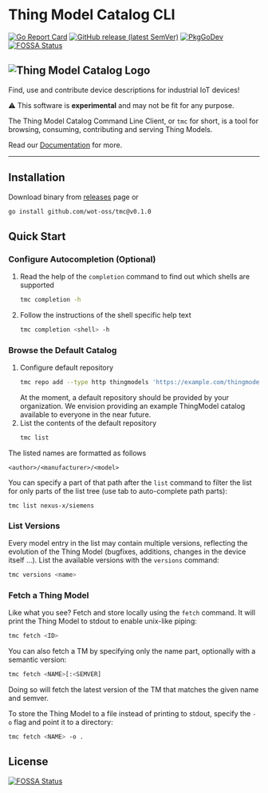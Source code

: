 # Thing Model Catalog CLI

[![Go Report Card](https://goreportcard.com/badge/github.com/wot-oss/tmc)](https://goreportcard.com/report/github.com/wot-oss/tmc) [![GitHub release (latest SemVer)](https://img.shields.io/github/v/release/wot-oss/tmc)](https://github.com/wot-oss/tmc/releases) [![PkgGoDev](https://img.shields.io/badge/go.dev-docs-007d9c?logo=go&logoColor=white)](https://pkg.go.dev/github.com/wot-oss/tmc)
[![FOSSA Status](https://app.fossa.com/api/projects/git%2Bgithub.com%2Fwot-oss%2Ftmc.svg?type=shield)](https://app.fossa.com/projects/git%2Bgithub.com%2Fwot-oss%2Ftmc?ref=badge_shield)

![Thing Model Catalog Logo](https://raw.githubusercontent.com/wot-oss/tmc/main/docs/media/tm-catalog-logo.svg)
---
Find, use and contribute device descriptions for industrial IoT devices!

⚠ This software is **experimental** and may not be fit for any purpose. 

The Thing Model Catalog Command Line Client, or ```tmc``` for short, is a tool for browsing, consuming, contributing and serving Thing Models.

Read our [Documentation][3] for more.

---

## Installation

Download binary from [releases][2] page or

```bash
go install github.com/wot-oss/tmc@v0.1.0
```

## Quick Start

### Configure Autocompletion (Optional)

1. Read the help of the ```completion``` command to find out which shells are supported
    ```bash
    tmc completion -h
    ```
2. Follow the instructions of the shell specific help text
    ```bash
    tmc completion <shell> -h
    ```

### Browse the Default Catalog

1. Configure default repository
    ```bash
    tmc repo add --type http thingmodels 'https://example.com/thingmodels'
    ```
   At the moment, a default repository should be provided by your organization. We envision providing an example ThingModel catalog available to everyone in the near future.
2. List the contents of the default repository
    ```bash
    tmc list
    ```

The listed names are formatted as follows

```
<author>/<manufacturer>/<model>
```

You can specify a part of that path after the ```list``` command to filter the list for only parts of the list tree (use tab to auto-complete path parts):

```
tmc list nexus-x/siemens
```

### List Versions

Every model entry in the list may contain multiple versions, reflecting the evolution of the Thing Model (bugfixes, additions, changes in the device itself ...). List the available versions with the ```versions``` command:

```bash
tmc versions <name>
```

### Fetch a Thing Model

Like what you see? Fetch and store locally using the ```fetch``` command. It will print the Thing Model to stdout to enable unix-like piping:

```bash
tmc fetch <ID>
```

You can also fetch a TM by specifying only the name part, optionally with a semantic version: 
```bash
tmc fetch <NAME>[:<SEMVER]
```
Doing so will fetch the latest version of the TM that matches the given name and semver.

To store the Thing Model to a file instead of printing to stdout, specify the ```-o``` flag and point it to a directory:

```bash
tmc fetch <NAME> -o .
```


[1]: https://www.w3.org/TR/wot-thing-description11/
[2]: https://github.com/wot-oss/tmc/releases
[3]: https://wot-oss.github.io/tmc/

## License
[![FOSSA Status](https://app.fossa.com/api/projects/git%2Bgithub.com%2Fwot-oss%2Ftmc.svg?type=large)](https://app.fossa.com/projects/git%2Bgithub.com%2Fwot-oss%2Ftmc?ref=badge_large)